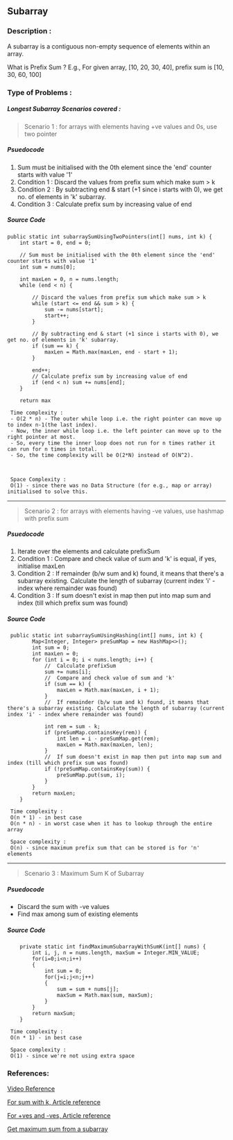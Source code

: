 ## Subarray

### Description :

A subarray is a contiguous non-empty sequence of elements within an array.

What is Prefix Sum ?
E.g., For given array, [10, 20, 30, 40], prefix sum is [10, 30, 60, 100]

### Type of Problems :

##### Longest Subarray Scenarios covered :

> Scenario 1 : for arrays with elements having +ve values and 0s, use two pointer

##### Psuedocode

1) Sum must be initialised with the 0th element since the 'end' counter starts with value '1'
2) Condition 1 : Discard the values from prefix sum which make sum > k
3) Condition 2 : By subtracting end & start (+1 since i starts with 0), we get no. of elements in 'k' subarray.
4) Condition 3 : Calculate prefix sum by increasing value of end

##### Source Code

```
public static int subarraySumUsingTwoPointers(int[] nums, int k) {
    int start = 0, end = 0;
    
    // Sum must be initialised with the 0th element since the 'end' counter starts with value '1' 
    int sum = nums[0]; 
    
    int maxLen = 0, n = nums.length;
    while (end < n) {
        
        // Discard the values from prefix sum which make sum > k 
        while (start <= end && sum > k) {
            sum -= nums[start];
            start++;
        }
        
        // By subtracting end & start (+1 since i starts with 0), we get no. of elements in 'k' subarray. 
        if (sum == k) {
            maxLen = Math.max(maxLen, end - start + 1);
        }

        end++;
        // Calculate prefix sum by increasing value of end
        if (end < n) sum += nums[end];
    }

    return max 
```

``` 
 Time complexity :
 - O(2 * n) - The outer while loop i.e. the right pointer can move up to index n-1(the last index). 
 - Now, the inner while loop i.e. the left pointer can move up to the right pointer at most. 
 - So, every time the inner loop does not run for n times rather it can run for n times in total. 
 - So, the time complexity will be O(2*N) instead of O(N^2).


 
 Space Complexity :
 O(1) - since there was no Data Structure (for e.g., map or array) initialised to solve this.
```

____

> Scenario 2 : for arrays with elements having -ve values, use hashmap with prefix sum

##### Psuedocode

1) Iterate over the elements and calculate prefixSum
2) Condition 1 : Compare and check value of sum and 'k' is equal, if yes, initialise maxLen
3) Condition 2 : If remainder (b/w sum and k) found, it means that there's a subarray existing. Calculate the length of
   subarray (current index 'i' - index where remainder was found)
4) Condition 3 : If sum doesn't exist in map then put into map sum and index (till which prefix sum was found)

##### Source Code

```
 public static int subarraySumUsingHashing(int[] nums, int k) {
        Map<Integer, Integer> preSumMap = new HashMap<>();
        int sum = 0;
        int maxLen = 0;
        for (int i = 0; i < nums.length; i++) {
            //  Calculate prefixSum
            sum += nums[i];
            //  Compare and check value of sum and 'k'
            if (sum == k) {
                maxLen = Math.max(maxLen, i + 1);
            }
            //  If remainder (b/w sum and k) found, it means that there's a subarray existing. Calculate the length of subarray (current index 'i' - index where remainder was found) 
             
            int rem = sum - k;
            if (preSumMap.containsKey(rem)) {
                int len = i - preSumMap.get(rem);
                maxLen = Math.max(maxLen, len);
            }
            //  If sum doesn't exist in map then put into map sum and index (till which prefix sum was found)
            if (!preSumMap.containsKey(sum)) {
                preSumMap.put(sum, i);
            }
        }
        return maxLen;
    }
```

``` 
 Time complexity :
 O(n * 1) - in best case
 O(n * n) - in worst case when it has to lookup through the entire array
 
 Space complexity :
 O(n) - since maximum prefix sum that can be stored is for 'n' elements
```

____

> Scenario 3 : Maximum Sum K of Subarray 

##### Psuedocode

* Discard the sum with -ve values
* Find max among sum of existing elements 

##### Source Code

```
    private static int findMaximumSubarrayWithSumK(int[] nums) {
        int i, j, n = nums.length, maxSum = Integer.MIN_VALUE;
        for(i=0;i<n;i++)
        {
            int sum = 0;
            for(j=i;j<n;j++)
            {
                sum = sum + nums[j];
                maxSum = Math.max(sum, maxSum);
            }
        }
        return maxSum;
    }
```

``` 
 Time complexity :
 O(n * 1) - in best case
 
 Space complexity :
 O(1) - since we're not using extra space
```


### References:

[Video Reference](https://www.youtube.com/watch?v=frf7qxiN2qU&t=1596s)

[For sum with k, Article reference ](https://takeuforward.org/data-structure/longest-subarray-with-given-sum-k/)

[For +ves and -ves, Article reference ](https://takeuforward.org/arrays/longest-subarray-with-sum-k-postives-and-negatives/)

[Get maximum sum from a subarray](https://takeuforward.org/data-structure/kadanes-algorithm-maximum-subarray-sum-in-an-array/)